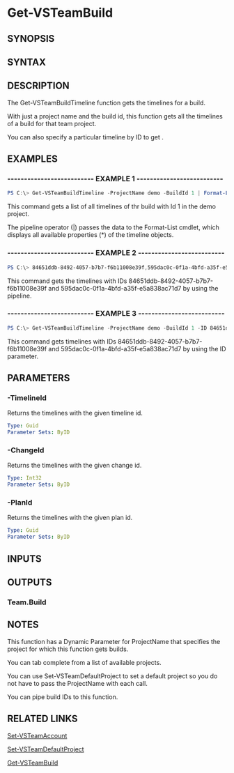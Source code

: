 <!-- #include "./common/header.md" -->

# Get-VSTeamBuild

## SYNOPSIS

<!-- #include "./synopsis/Get-VSTeamBuildTimeline.md" -->

## SYNTAX

## DESCRIPTION

The Get-VSTeamBuildTimeline function gets the timelines for a build.

With just a project name and the build id, this function gets all the timelines of a build for that team project.

You can also specify a particular timeline by ID to get .

## EXAMPLES

### -------------------------- EXAMPLE 1 --------------------------

```PowerShell
PS C:\> Get-VSTeamBuildTimeline -ProjectName demo -BuildId 1 | Format-List *
```

This command gets a list of all timelines of thr build with Id 1 in the demo project.

The pipeline operator (|) passes the data to the Format-List cmdlet, which
displays all available properties (*) of the timeline objects.

### -------------------------- EXAMPLE 2 --------------------------

```PowerShell
PS C:\> 84651ddb-8492-4057-b7b7-f6b11008e39f,595dac0c-0f1a-4bfd-a35f-e5a838ac71d7 | Get-VSTeamBuildTimeline -ProjectName demo  -BuildId 1
```

This command gets the timelines with IDs 84651ddb-8492-4057-b7b7-f6b11008e39f and 595dac0c-0f1a-4bfd-a35f-e5a838ac71d7 by using the pipeline.

### -------------------------- EXAMPLE 3 --------------------------

```PowerShell
PS C:\> Get-VSTeamBuildTimeline -ProjectName demo -BuildId 1 -ID 84651ddb-8492-4057-b7b7-f6b11008e39f,595dac0c-0f1a-4bfd-a35f-e5a838ac71d7
```

This command gets timelines with IDs 84651ddb-8492-4057-b7b7-f6b11008e39f and 595dac0c-0f1a-4bfd-a35f-e5a838ac71d7 by using the ID parameter.

## PARAMETERS

<!-- #include "./params/projectName.md" -->

### -TimelineId

Returns the timelines with the given timeline id.

```yaml
Type: Guid
Parameter Sets: ByID
```

### -ChangeId

Returns the timelines with the given change id.

```yaml
Type: Int32
Parameter Sets: ByID
```

### -PlanId

Returns the timelines with the given plan id.

```yaml
Type: Guid
Parameter Sets: ByID
```

<!-- #include "./params/BuildIds.md" -->

## INPUTS

## OUTPUTS

### Team.Build

## NOTES

This function has a Dynamic Parameter for ProjectName that specifies the project for which this function gets builds.

You can tab complete from a list of available projects.

You can use Set-VSTeamDefaultProject to set a default project so you do not have to pass the ProjectName with each call.

You can pipe build IDs to this function.

## RELATED LINKS

[Set-VSTeamAccount](Set-VSTeamAccount.md)

[Set-VSTeamDefaultProject](Set-VSTeamDefaultProject.md)

[Get-VSTeamBuild](Get-VSTeamBuild.md)